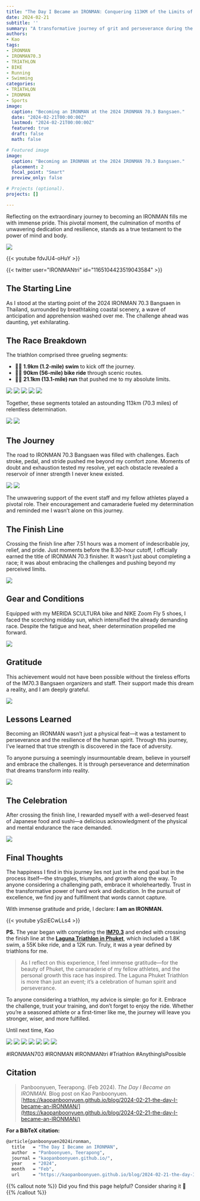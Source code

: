 ```yaml
---
title: "The Day I Became an IRONMAN: Conquering 113KM of the Limits of Pain and Human Endurance"
date: 2024-02-21
subtitle: ''
summary: "A transformative journey of grit and perseverance during the 2024 IRONMAN 70.3 Bangsaen, Thailand, completing 113km of swimming, biking, and running to earn the title of IRONMAN."
authors:  
- Kao  
tags:  
- IRONMAN
- IRONMAN70.3
- TRIATHLON
- BIKE
- Running
- Swimming
categories:  
- TRIATHLON
- IRONMAN
- Sports
image:
  caption: "Becoming an IRONMAN at the 2024 IRONMAN 70.3 Bangsaen."
  date: "2024-02-21T00:00:00Z"  
  lastmod: "2024-02-21T00:00:00Z"  
  featured: true  
  draft: false
  math: false

# Featured image
image:  
  caption: "Becoming an IRONMAN at the 2024 IRONMAN 70.3 Bangsaen."  
  placement: 2  
  focal_point: "Smart"  
  preview_only: false

# Projects (optional).
projects: []

---
```


Reflecting on the extraordinary journey to becoming an IRONMAN fills me with immense pride. This pivotal moment, the culmination of months of unwavering dedication and resilience, stands as a true testament to the power of mind and body.

![](img/KAO_IM703_001.png)

{{< youtube fdvJU4-oHuY >}}

{{< twitter user="IRONMANtri" id="1165104423519043584" >}}

## The Starting Line

As I stood at the starting point of the 2024 IRONMAN 70.3 Bangsaen in Thailand, surrounded by breathtaking coastal scenery, a wave of anticipation and apprehension washed over me. The challenge ahead was daunting, yet exhilarating.

## The Race Breakdown

The triathlon comprised three grueling segments:

- 🏊‍♂️ **1.9km (1.2-mile) swim** to kick off the journey.
- 🚴‍♂️ **90km (56-mile) bike ride** through scenic routes.
- 🏃‍♂️ **21.1km (13.1-mile) run** that pushed me to my absolute limits.

![](img/KAO_IM703_007.png)
![](img/KAO_IM703_008.png)
![](img/KAO_IM703_009.png)
![](img/KAO_IM703_010.png)
![](img/KAO_IM703_014.png)

Together, these segments totaled an astounding 113km (70.3 miles) of relentless determination.

![](img/KAO_IM703_011.png)
![](img/KAO_IM703_012.png)

## The Journey

The road to IRONMAN 70.3 Bangsaen was filled with challenges. Each stroke, pedal, and stride pushed me beyond my comfort zone. Moments of doubt and exhaustion tested my resolve, yet each obstacle revealed a reservoir of inner strength I never knew existed.

![](img/KAO_IM703_002.png)
![](img/KAO_IM703_004.png)

The unwavering support of the event staff and my fellow athletes played a pivotal role. Their encouragement and camaraderie fueled my determination and reminded me I wasn’t alone on this journey.

## The Finish Line

Crossing the finish line after 7.51 hours was a moment of indescribable joy, relief, and pride. Just moments before the 8.30-hour cutoff, I officially earned the title of IRONMAN 70.3 finisher. It wasn’t just about completing a race; it was about embracing the challenges and pushing beyond my perceived limits.

![](img/KAO_IM703_005.png)

## Gear and Conditions

Equipped with my MERIDA SCULTURA bike and NIKE Zoom Fly 5 shoes, I faced the scorching midday sun, which intensified the already demanding race. Despite the fatigue and heat, sheer determination propelled me forward.

![](img/KAO_IM703_015.png)

## Gratitude

This achievement would not have been possible without the tireless efforts of the IM70.3 Bangsaen organizers and staff. Their support made this dream a reality, and I am deeply grateful.

![](img/KAO_IM703_006.png)

## Lessons Learned

Becoming an IRONMAN wasn’t just a physical feat—it was a testament to perseverance and the resilience of the human spirit. Through this journey, I’ve learned that true strength is discovered in the face of adversity.

To anyone pursuing a seemingly insurmountable dream, believe in yourself and embrace the challenges. It is through perseverance and determination that dreams transform into reality.

![](https://raw.githubusercontent.com/kaopanboonyuen/kaopanboonyuen.github.io/main/files/CBM2025_MARATHON_42KM/IMG_0438.jpg)

## The Celebration

After crossing the finish line, I rewarded myself with a well-deserved feast of Japanese food and sushi—a delicious acknowledgment of the physical and mental endurance the race demanded.

![](img/KAO_IM703_013.png)

## Final Thoughts

The happiness I find in this journey lies not just in the end goal but in the process itself—the struggles, triumphs, and growth along the way. To anyone considering a challenging path, embrace it wholeheartedly. Trust in the transformative power of hard work and dedication. In the pursuit of excellence, we find joy and fulfillment that words cannot capture.

With immense gratitude and pride, I declare: **I am an IRONMAN.**

{{< youtube ySziECwLLs4 >}}

**PS.** The year began with completing the [**IM70.3**](https://www.ironman.com/) and ended with crossing the finish line at the [**Laguna Triathlon in Phuket**](https://www.lagunaphukettri.com/), which included a 1.8K swim, a 55K bike ride, and a 12K run. Truly, it was a year defined by triathlons for me.

> As I reflect on this experience, I feel immense gratitude—for the beauty of Phuket, the camaraderie of my fellow athletes, and the personal growth this race has inspired. The Laguna Phuket Triathlon is more than just an event; it’s a celebration of human spirit and perseverance.

To anyone considering a triathlon, my advice is simple: go for it. Embrace the challenge, trust your training, and don’t forget to enjoy the ride. Whether you’re a seasoned athlete or a first-timer like me, the journey will leave you stronger, wiser, and more fulfilled.

Until next time,
Kao

![](img/KAO_IM703_003.png)
![](img/KAO_LAGUNA_TRI_2025_03.png)
![](img/KAO_LAGUNA_TRI_2025_01.png)
![](img/KAO_LAGUNA_TRI_2025_02.png)
![](img/KAO_LAGUNA_TRI_2025_04.jpg)
![](img/KAO_LAGUNA_TRI_2025_05.png)
![](img/KAO_LAGUNA_TRI_2025_06.png)

#IRONMAN703 #IRONMAN #IRONMANtri #Triathlon #AnythingIsPossible

## Citation

> Panboonyuen, Teerapong. (Feb 2024). *The Day I Became an IRONMAN*. Blog post on Kao Panboonyuen. [https://kaopanboonyuen.github.io/blog/2024-02-21-the-day-I-became-an-IRONMAN/](https://kaopanboonyuen.github.io/blog/2024-02-21-the-day-I-became-an-IRONMAN/)

**For a BibTeX citation:**

```bash
@article{panboonyuen2024ironman,
  title   = "The Day I Became an IRONMAN",
  author  = "Panboonyuen, Teerapong",
  journal = "kaopanboonyuen.github.io/",
  year    = "2024",
  month   = "Feb",
  url     = "https://kaopanboonyuen.github.io/blog/2024-02-21-the-day-I-became-an-IRONMAN/"}
```

{{% callout note %}}
Did you find this page helpful? Consider sharing it 🙌
{{% /callout %}}